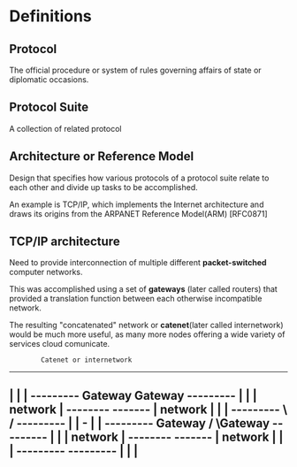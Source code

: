# Definitions

## Protocol

The official procedure or system of rules governing affairs of state or diplomatic occasions.

## Protocol Suite

A collection of related protocol

## Architecture or Reference Model

Design that specifies how various protocols of a protocol suite relate to each other and divide up tasks to be accomplished.

An example is TCP/IP, which implements the Internet architecture and draws its origins from the ARPANET Reference Model(ARM) [RFC0871]

## TCP/IP architecture

Need to provide interconnection of multiple different **packet-switched** computer networks.

This was accomplished using a set of **gateways** (later called routers) that provided a translation function between each otherwise incompatible network.

The resulting "concatenated" network or **catenet**(later called internetwork) would be much more useful, as many more nodes offering a wide variety of services cloud comunicate.
   
            Catenet or internetwork
 -------------------------------------------- 
|                                            |
|  ---------  Gateway    Gateway  ---------  |
| | network | --------   ------- | network | |
|  ---------          \ /         ---------  |
|                      -                     |
|  ---------  Gateway / \Gateway  ---------  |
| | network | --------   ------- | network | |
|  ---------                      ---------  |
|                                            |
 --------------------------------------------
